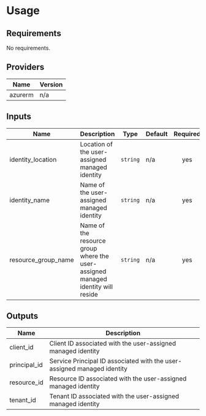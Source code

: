 # Usage
<!--- BEGIN_TF_DOCS --->
## Requirements

No requirements.

## Providers

| Name | Version |
|------|---------|
| azurerm | n/a |

## Inputs

| Name | Description | Type | Default | Required |
|------|-------------|------|---------|:--------:|
| identity\_location | Location of the user-assigned managed identity | `string` | n/a | yes |
| identity\_name | Name of the user-assigned managed identity | `string` | n/a | yes |
| resource\_group\_name | Name of the resource group where the user-assigned managed identity will reside | `string` | n/a | yes |

## Outputs

| Name | Description |
|------|-------------|
| client\_id | Client ID associated with the user-assigned managed identity |
| principal\_id | Service Principal ID associated with the user-assigned managed identity |
| resource\_id | Resource ID associated with the user-assigned managed identity |
| tenant\_id | Tenant ID associated with the user-assigned managed identity |

<!--- END_TF_DOCS --->
